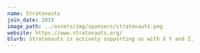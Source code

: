 ```yaml
---
name: Stratonauts
join_date: 2019
image_path: ../assets/img/sponsors/stratonauts.png
website: https://www.stratonauts.org/
blurb: Stratonauts is actively supporting us with X Y and Z.
---
```

